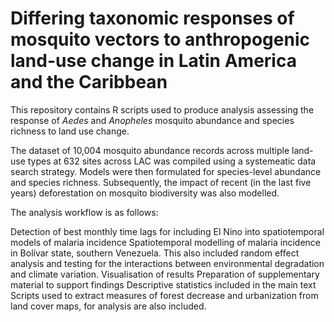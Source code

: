 # Differing taxonomic responses of mosquito vectors to anthropogenic land-use change in Latin America and the Caribbean


This repository contains R scripts used to produce analysis assessing the response of *Aedes* and *Anopheles* mosquito abundance and species richness to land use change.

The dataset of 10,004 mosquito abundance records across multiple land-use types at 632 sites across LAC was compiled using a systemeatic data search strategy. 
Models were then formulated for species-level abundance and species richness. Subsequently, the impact of recent (in the last five years) deforestation on mosquito biodiversity was also modelled. 



The analysis workflow is as follows:

Detection of best monthly time lags for including El Nino into spatiotemporal models of malaria incidence
Spatiotemporal modelling of malaria incidence in Bolívar state, southern Venezuela. This also included random effect analysis and testing for the interactions between environmental degradation and climate variation.
Visualisation of results
Preparation of supplementary material to support findings
Descriptive statistics included in the main text
Scripts used to extract measures of forest decrease and urbanization from land cover maps, for analysis are also included.
